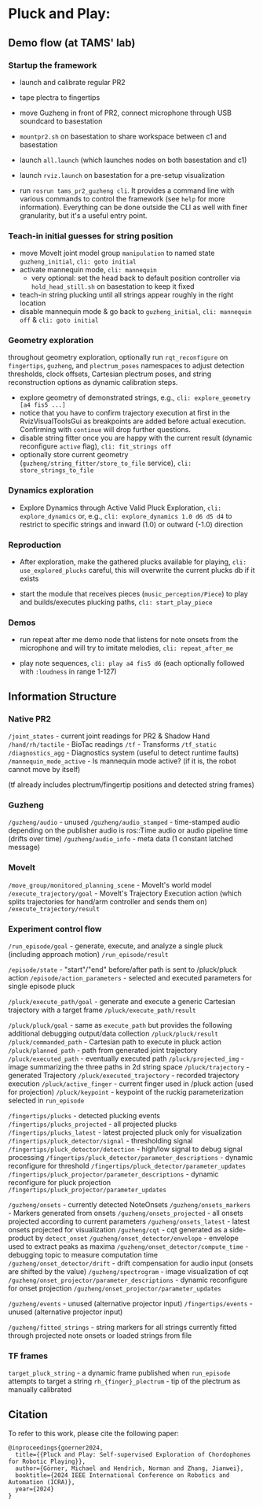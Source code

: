 # Pluck and Play:

## Demo flow (at TAMS' lab)

### Startup the framework

- launch and calibrate regular PR2
- tape plectra to fingertips
- move Guzheng in front of PR2, connect microphone through USB soundcard to basestation
- `mountpr2.sh` on basestation to share workspace between c1 and basestation
- launch `all.launch` (which launches nodes on both basestation and c1)
- launch `rviz.launch` on basestation for a pre-setup visualization

- run `rosrun tams_pr2_guzheng cli`.
  It provides a command line with various commands to control the framework (see `help` for more information).
  Everything can be done outside the CLI as well with finer granularity, but it's a useful entry point.

### Teach-in initial guesses for string position

- move MoveIt joint model group `manipulation` to named state `guzheng_initial`, `cli: goto initial`
- activate mannequin mode, `cli: mannequin`
  - very optional: set the head back to default position controller via `hold_head_still.sh` on basestation to keep it fixed
- teach-in string plucking until all strings appear roughly in the right location
- disable mannequin mode & go back to `guzheng_initial`, `cli: mannequin off` & `cli: goto initial`

### Geometry exploration

throughout geometry exploration, optionally run `rqt_reconfigure` on `fingertips`, `guzheng`, and `plectrum_poses` namespaces
to adjust detection thresholds, clock offsets, Cartesian plectrum poses, and string reconstruction options as dynamic calibration steps.

- explore geometry of demonstrated strings, e.g., `cli: explore_geometry [a4 fis5 ...]`
- notice that you have to confirm trajectory execution at first in the RvizVisualToolsGui as breakpoints are added before actual execution. Confirming with `continue` will drop further questions.
- disable string fitter once you are happy with the current result (dynamic reconfigure `active` flag), `cli: fit_strings off`
- optionally store current geometry (`guzheng/string_fitter/store_to_file` service), `cli: store_strings_to_file`

### Dynamics exploration

- Explore Dynamics through Active Valid Pluck Exploration, `cli: explore_dynamics`
  or, e.g., `cli: explore_dynamics 1.0 d6 d5 d4` to restrict to specific strings and inward (1.0) or outward (-1.0) direction

### Reproduction

- After exploration, make the gathered plucks available for playing, `cli: use_explored_plucks`
  careful, this will overwrite the current plucks db if it exists

- start the module that receives pieces (`music_perception/Piece`) to play and builds/executes plucking paths, `cli: start_play_piece`

### Demos

- run repeat after me demo node that listens for note onsets from the microphone and will try to imitate melodies, `cli: repeat_after_me`

- play note sequences, `cli: play a4 fis5 d6` (each optionally followed with `:loudness` in range 1-127)

## Information Structure

### Native PR2

`/joint_states`    - current joint readings for PR2 & Shadow Hand
`/hand/rh/tactile` - BioTac readings
`/tf`              - Transforms
`/tf_static`
`/diagnostics_agg`       - Diagnostics system (useful to detect runtime faults)
`/mannequin_mode_active` - Is mannequin mode active? (if it is, the robot cannot move by itself)

(tf already includes plectrum/fingertip positions and detected string frames)

### Guzheng

`/guzheng/audio`         - unused
`/guzheng/audio_stamped` - time-stamped audio
                         depending on the publisher audio is ros::Time audio or audio pipeline time (drifts over time)
`/guzheng/audio_info`    - meta data (1 constant latched message)

### MoveIt

`/move_group/monitored_planning_scene` - MoveIt's world model
`/execute_trajectory/goal`             - MoveIt's Trajectory Execution action (which splits trajectories for hand/arm controller and sends them on)
`/execute_trajectory/result`

### Experiment control flow

`/run_episode/goal`          - generate, execute, and analyze a single pluck (including approach motion)
`/run_episode/result`

`/episode/state`             - "start"/"end" before/after path is sent to /pluck/pluck action
`/episode/action_parameters` - selected and executed parameters for single episode pluck

`/pluck/execute_path/goal`   - generate and execute a generic Cartesian trajectory with a target frame
`/pluck/execute_path/result`

`/pluck/pluck/goal`          - same as `execute_path` but provides the following additional debugging output/data collection
`/pluck/pluck/result`
`/pluck/commanded_path`      - Cartesian path to execute in pluck action
`/pluck/planned_path`        - path from generated joint trajectory
`/pluck/executed_path`       - eventually executed path
`/pluck/projected_img`       - image summarizing the three paths in 2d string space
`/pluck/trajectory`          - generated Trajectory
`/pluck/executed_trajectory` - recorded trajectory execution
`/pluck/active_finger`       - current finger used in /pluck action (used for projection)
`/pluck/keypoint`            - keypoint of the ruckig parameterization selected in `run_episode`

`/fingertips/plucks`                   - detected plucking events
`/fingertips/plucks_projected`         - all projected plucks
`/fingertips/plucks_latest`            - latest projected pluck only for visualization
`/fingertips/pluck_detector/signal`    - thresholding signal
`/fingertips/pluck_detector/detection` - high/low signal to debug signal processing
`/fingertips/pluck_detector/parameter_descriptions` - dynamic reconfigure for threshold
`/fingertips/pluck_detector/parameter_updates`
`/fingertips/pluck_projector/parameter_descriptions` - dynamic reconfigure for pluck projection
`/fingertips/pluck_projector/parameter_updates`

`/guzheng/onsets`                      - currently detected NoteOnsets
`/guzheng/onsets_markers`              - Markers generated from onsets
`/guzheng/onsets_projected`            - all onsets projected according to current parameters
`/guzheng/onsets_latest`               - latest onsets projected for visualization
`/guzheng/cqt`                         - cqt generated as a side-product by `detect_onset`
`/guzheng/onset_detector/envelope`     - envelope used to extract peaks as maxima
`/guzheng/onset_detector/compute_time` - debugging topic to measure computation time
`/guzheng/onset_detector/drift`        - drift compensation for audio input (onsets are shifted by the value)
`/guzheng/spectrogram`                 - image visualization of cqt
`/guzheng/onset_projector/parameter_descriptions` - dynamic reconfigure for onset projection
`/guzheng/onset_projector/parameter_updates`

`/guzheng/events`    - unused (alternative projector input)
`/fingertips/events` - unused (alternative projector input)

`/guzheng/fitted_strings` - string markers for all strings currently fitted through projected note onsets
                          or loaded strings from file

### TF frames

`target_pluck_string` - a dynamic frame published when `run_episode` attempts to target a string
`rh_{finger}_plectrum` - tip of the plectrum as manually calibrated

## Citation

To refer to this work, please cite the following paper:

```
@inproceedings{goerner2024,
  title={{Pluck and Play: Self-supervised Exploration of Chordophones for Robotic Playing}},
  author={Görner, Michael and Hendrich, Norman and Zhang, Jianwei},
  booktitle={2024 IEEE International Conference on Robotics and Automation (ICRA)},
  year={2024}
}
```
